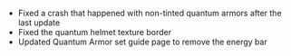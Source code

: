 - Fixed a crash that happened with non-tinted quantum armors after the last update
- Fixed the quantum helmet texture border
- Updated Quantum Armor set guide page to remove the energy bar
